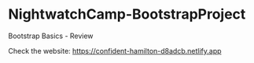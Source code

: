 # NightwatchCamp-BootstrapProject
Bootstrap Basics - Review

Check the website: https://confident-hamilton-d8adcb.netlify.app

